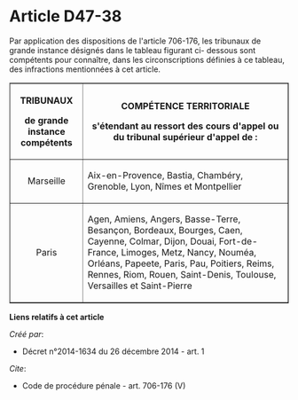 # Article D47-38

Par application des dispositions de l'article 706-176, les tribunaux de grande instance désignés dans le tableau figurant ci-
dessous sont compétents pour connaître, dans les circonscriptions définies à ce tableau, des infractions mentionnées à cet
article. 

<table border="1">
  <tbody>
    <tr>
      <th>

TRIBUNAUX 

de grande instance compétents 

</th>
      <th>

COMPÉTENCE TERRITORIALE 

s'étendant au ressort des cours d'appel ou du tribunal supérieur d'appel de : 

</th>
    </tr>
    <tr>
      <td align="center" valign="middle">

Marseille 

</td>
      <td>

Aix-en-Provence, Bastia, Chambéry, Grenoble, Lyon, Nîmes et Montpellier 

</td>
    </tr>
    <tr>
      <td valign="middle" align="center">

Paris 

</td>
      <td>

Agen, Amiens, Angers, Basse-Terre, Besançon, Bordeaux, Bourges, Caen, Cayenne, Colmar, Dijon, Douai, Fort-de-France, Limoges,
Metz, Nancy, Nouméa, Orléans, Papeete, Paris, Pau, Poitiers, Reims, Rennes, Riom, Rouen, Saint-Denis, Toulouse, Versailles et
Saint-Pierre

</td>
    </tr>
  </tbody>
</table>

**Liens relatifs à cet article**

_Créé par_:

  - Décret n°2014-1634 du 26 décembre 2014 - art. 1

_Cite_:

  - Code de procédure pénale - art. 706-176 (V)
